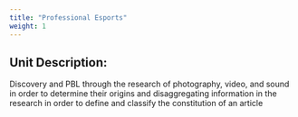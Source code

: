 ```yaml
---
title: "Professional Esports"
weight: 1
---
```


## Unit Description: 
Discovery and PBL through the research of photography, video, and sound in order to determine their origins and disaggregating information in the research in order to define and classify the constitution of an article
